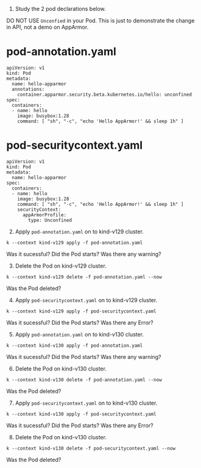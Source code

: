 1. Study the 2 pod declarations below.

DO NOT USE `Unconfied` in your Pod. This is just to demonstrate the change in API, not a demo on AppArmor.

pod-annotation.yaml
===================
```
apiVersion: v1
kind: Pod
metadata:
  name: hello-apparmor
  annotations:
    container.apparmor.security.beta.kubernetes.io/hello: unconfined
spec:
  containers:
  - name: hello
    image: busybox:1.28
    command: [ "sh", "-c", "echo 'Hello AppArmor!' && sleep 1h" ]
```
pod-securitycontext.yaml
========================
```
apiVersion: v1
kind: Pod
metadata:
  name: hello-apparmor
spec:
  containers:
  - name: hello
    image: busybox:1.28
    command: [ "sh", "-c", "echo 'Hello AppArmor!' && sleep 1h" ]
    securityContext:
      appArmorProfile:
        type: Unconfined
```

2. Apply `pod-annotation.yaml` on to kind-v129 cluster.
```
k --context kind-v129 apply -f pod-annotation.yaml
```
Was it sucessful? Did the Pod starts? Was there any warning?

3. Delete the Pod on kind-v129 cluster.
```
k --context kind-v129 delete -f pod-annotation.yaml --now
```
Was the Pod deleted?

4. Apply `pod-securitycontext.yaml` on to kind-v129 cluster.
```
k --context kind-v129 apply -f pod-securitycontext.yaml
```
Was it sucessful? Did the Pod starts? Was there any Error?

5. Apply `pod-annotation.yaml` on to kind-v130 cluster.
```
k --context kind-v130 apply -f pod-annotation.yaml
```
Was it sucessful? Did the Pod starts? Was there any warning?

6. Delete the Pod on kind-v130 cluster.
```
k --context kind-v130 delete -f pod-annotation.yaml --now
```
Was the Pod deleted?

7. Apply `pod-securitycontext.yaml` on to kind-v130 cluster.
```
k --context kind-v130 apply -f pod-securitycontext.yaml
```
Was it sucessful? Did the Pod starts? Was there any Error?

8. Delete the Pod on kind-v130 cluster.
```
k --context kind-v130 delete -f pod-securitycontext.yaml --now
```
Was the Pod deleted?

